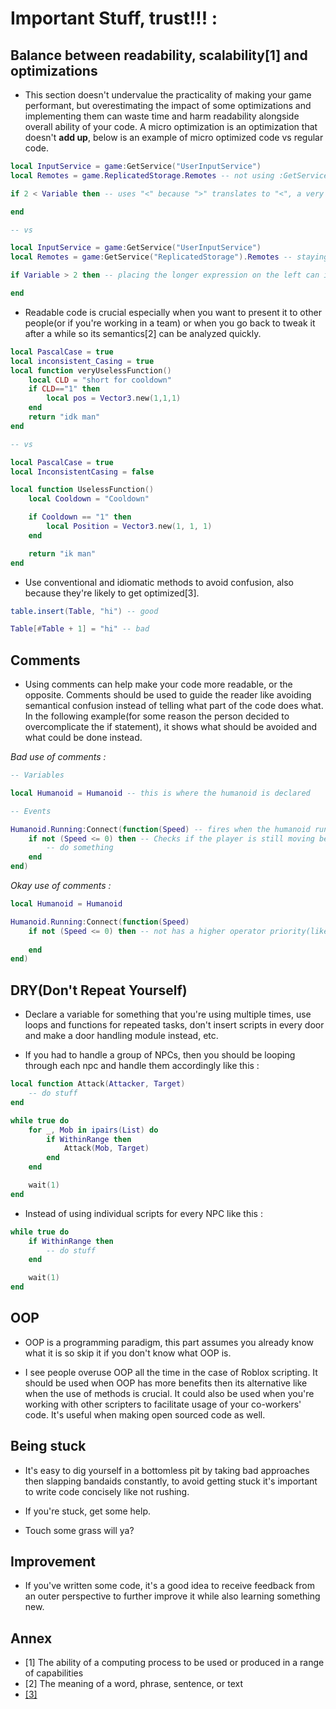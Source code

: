 # Important Stuff, trust!!! :

## Balance between readability, scalability[1] and optimizations
- This section doesn't undervalue the practicality of making your game performant, but overestimating the impact of some optimizations and implementing them can waste time and harm readability alongside overall ability of your code. A micro optimization is an optimization that doesn't **add up**, below is an example of micro optimized code vs regular code.

```lua
local InputService = game:GetService("UserInputService")
local Remotes = game.ReplicatedStorage.Remotes -- not using :GetService() because they're afraid of a function call

if 2 < Variable then -- uses "<" because ">" translates to "<", a very micro optimization

end

-- vs

local InputService = game:GetService("UserInputService")
local Remotes = game:GetService("ReplicatedStorage").Remotes -- staying consistent with the usage of :GetService() above

if Variable > 2 then -- placing the longer expression on the left can improve readability but you lose 1 nanosecond though :CCCCCC

end
```

- Readable code is crucial especially when you want to present it to other people(or if you're working in a team) or when you go back to tweak it after a while so its semantics[2] can be analyzed quickly.

```lua
local PascalCase = true
local inconsistent_Casing = true
local function veryUselessFunction()
    local CLD = "short for cooldown"
    if CLD=="1" then
        local pos = Vector3.new(1,1,1)
    end
    return "idk man"
end

-- vs

local PascalCase = true
local InconsistentCasing = false

local function UselessFunction()
    local Cooldown = "Cooldown"

    if Cooldown == "1" then
        local Position = Vector3.new(1, 1, 1)
    end

    return "ik man"
end
```

- Use conventional and idiomatic methods to avoid confusion, also because they're likely to get optimized[3].

```lua
table.insert(Table, "hi") -- good

Table[#Table + 1] = "hi" -- bad
```

## Comments
- Using comments can help make your code more readable, or the opposite. Comments should be used to guide the reader like avoiding semantical confusion instead of telling what part of the code does what. In the following example(for some reason the person decided to overcomplicate the if statement), it shows what should be avoided and what could be done instead.

*Bad use of comments :*

```lua
-- Variables

local Humanoid = Humanoid -- this is where the humanoid is declared

-- Events

Humanoid.Running:Connect(function(Speed) -- fires when the humanoid runs
    if not (Speed <= 0) then -- Checks if the player is still moving because the event fires when the player stops walking
        -- do something
    end
end)
```

*Okay use of comments :*

```lua
local Humanoid = Humanoid

Humanoid.Running:Connect(function(Speed)
    if not (Speed <= 0) then -- not has a higher operator priority(like PEDMAS) so removing the parentheses would cause the script error
        
    end
end)
```

## DRY(Don't Repeat Yourself)
- Declare a variable for something that you're using multiple times, use loops and functions for repeated tasks, don't insert scripts in every door and make a door handling module instead, etc.

 * If you had to handle a group of NPCs, then you should be looping through each npc and handle them accordingly like this :

```lua
local function Attack(Attacker, Target)
    -- do stuff
end

while true do
    for _, Mob in ipairs(List) do
        if WithinRange then
            Attack(Mob, Target)
        end
    end

    wait(1)
end
```

 * Instead of using individual scripts for every NPC like this :

```lua
while true do
    if WithinRange then
        -- do stuff
    end

    wait(1)
end
```

## OOP
- OOP is a programming paradigm, this part assumes you already know what it is so skip it if you don't know what OOP is.

- I see people overuse OOP all the time in the case of Roblox scripting. It should be used when OOP has more benefits then its alternative like when the use of methods is crucial. It could also be used when you're working with other scripters to facilitate usage of your co-workers' code. It's useful when making open sourced code as well.

## Being stuck
- It's easy to dig yourself in a bottomless pit by taking bad approaches then slapping bandaids constantly, to avoid getting stuck it's important to write code concisely like not rushing.

- If you're stuck, get some help.

- Touch some grass will ya?

## Improvement
- If you've written some code, it's a good idea to receive feedback from an outer perspective to further improve it while also learning something new.

## Annex
* [1] The ability of a computing process to be used or produced in a range of capabilities
* [2] The meaning of a word, phrase, sentence, or text
* [[3]](https://luau-lang.org/performance)
